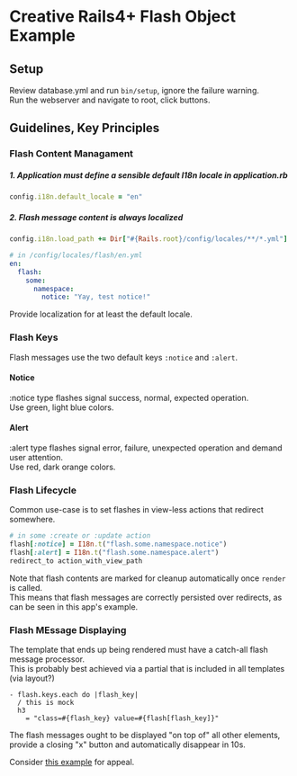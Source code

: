 # Creative Rails4+ Flash Object Example

## Setup
Review database.yml and run `bin/setup`, ignore the failure warning.  
Run the webserver and navigate to root, click buttons.  

## Guidelines, Key Principles

### Flash Content Managament
##### 1. Application must define a sensible default I18n locale in application.rb

```rb
config.i18n.default_locale = "en"
```

##### 2. Flash message content is always localized

```rb
config.i18n.load_path += Dir["#{Rails.root}/config/locales/**/*.yml"]
```

```yml
# in /config/locales/flash/en.yml
en:
  flash:
    some:
      namespace:
        notice: "Yay, test notice!"
```

Provide localization for at least the default locale.  

### Flash Keys
Flash messages use the two default keys `:notice` and `:alert`.

#### Notice
:notice type flashes signal success, normal, expected operation.  
Use green, light blue colors.  

#### Alert
:alert type flashes signal error, failure, unexpected operation and demand user attention.  
Use red, dark orange colors.  


### Flash Lifecycle
Common use-case is to set flashes in view-less actions that redirect somewhere.  

```rb
# in some :create or :update action
flash[:notice] = I18n.t("flash.some.namespace.notice")
flash[:alert] = I18n.t("flash.some.namespace.alert")
redirect_to action_with_view_path
```

Note that flash contents are marked for cleanup automatically once `render` is called.  
This means that flash messages are correctly persisted over redirects, as can be seen in this app's example.   

### Flash MEssage Displaying
The template that ends up being rendered must have a catch-all flash message processor.  
This is probably best achieved via a partial that is included in all templates (via layout?)

```slim
- flash.keys.each do |flash_key|
  / this is mock
  h3
    = "class=#{flash_key} value=#{flash[flash_key]}"   
```

The flash messages ought to be displayed "on top of" all other elements, provide a closing "x" button and automatically disappear in 10s.

Consider [this example](https://agilewarrior.files.wordpress.com/2014/04/rails-flash.png?w=500) for appeal.  

##
